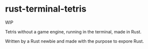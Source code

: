 # rust-terminal-tetris
WIP

Tetris without a game engine, running in the terminal, made in Rust.

Written by a Rust newbie and made with the purpose to expore Rust.
